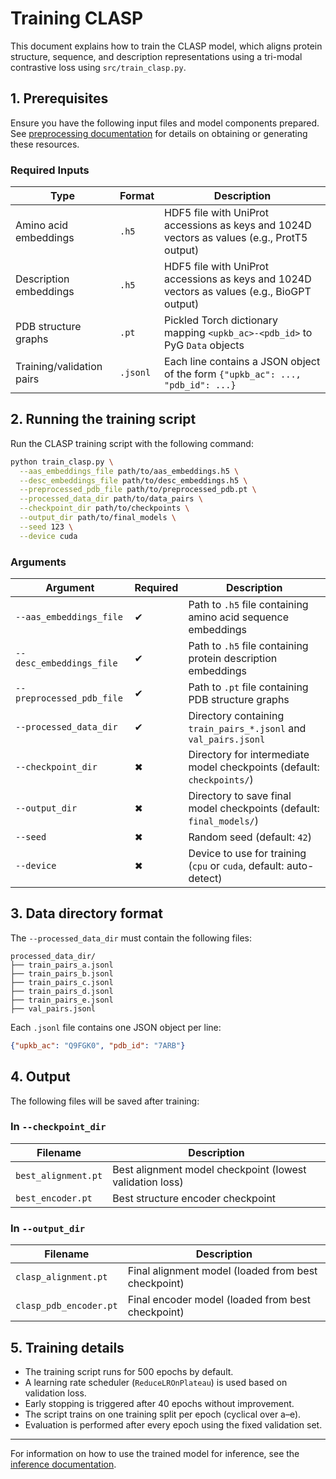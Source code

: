 # Training CLASP

This document explains how to train the CLASP model, which aligns protein structure, sequence, and description representations using a tri-modal contrastive loss using `src/train_clasp.py`.

## 1. Prerequisites

Ensure you have the following input files and model components prepared. See [preprocessing documentation](data_preparation.md) for details on obtaining or generating these resources.

### Required Inputs

| Type                      | Format   | Description                                                                                 |
| ------------------------- | -------- | ------------------------------------------------------------------------------------------- |
| Amino acid embeddings     | `.h5`    | HDF5 file with UniProt accessions as keys and 1024D vectors as values (e.g., ProtT5 output) |
| Description embeddings    | `.h5`    | HDF5 file with UniProt accessions as keys and 1024D vectors as values (e.g., BioGPT output) |
| PDB structure graphs      | `.pt`    | Pickled Torch dictionary mapping `<upkb_ac>-<pdb_id>` to PyG `Data` objects                 |
| Training/validation pairs | `.jsonl` | Each line contains a JSON object of the form `{"upkb_ac": ..., "pdb_id": ...}`              |

## 2. Running the training script

Run the CLASP training script with the following command:

```bash
python train_clasp.py \
  --aas_embeddings_file path/to/aas_embeddings.h5 \
  --desc_embeddings_file path/to/desc_embeddings.h5 \
  --preprocessed_pdb_file path/to/preprocessed_pdb.pt \
  --processed_data_dir path/to/data_pairs \
  --checkpoint_dir path/to/checkpoints \
  --output_dir path/to/final_models \
  --seed 123 \
  --device cuda
```

### Arguments

| Argument                  | Required | Description                                                            |
| ------------------------- | -------- | ---------------------------------------------------------------------- |
| `--aas_embeddings_file`   | ✔        | Path to `.h5` file containing amino acid sequence embeddings           |
| `--desc_embeddings_file`  | ✔        | Path to `.h5` file containing protein description embeddings           |
| `--preprocessed_pdb_file` | ✔        | Path to `.pt` file containing PDB structure graphs                     |
| `--processed_data_dir`    | ✔        | Directory containing `train_pairs_*.jsonl` and `val_pairs.jsonl`       |
| `--checkpoint_dir`        | ✖        | Directory for intermediate model checkpoints (default: `checkpoints/`) |
| `--output_dir`            | ✖        | Directory to save final model checkpoints (default: `final_models/`)   |
| `--seed`                  | ✖        | Random seed (default: `42`)                                            |
| `--device`                | ✖        | Device to use for training (`cpu` or `cuda`, default: auto-detect)     |

## 3. Data directory format

The `--processed_data_dir` must contain the following files:

```plaintext
processed_data_dir/
├── train_pairs_a.jsonl
├── train_pairs_b.jsonl   
├── train_pairs_c.jsonl
├── train_pairs_d.jsonl
├── train_pairs_e.jsonl
├── val_pairs.jsonl
```

Each `.jsonl` file contains one JSON object per line:

```json
{"upkb_ac": "Q9FGK0", "pdb_id": "7ARB"}
```

## 4. Output

The following files will be saved after training:

### In `--checkpoint_dir`

| Filename            | Description                                              |
| ------------------- | -------------------------------------------------------- |
| `best_alignment.pt` | Best alignment model checkpoint (lowest validation loss) |
| `best_encoder.pt`   | Best structure encoder checkpoint                        |

### In `--output_dir`

| Filename               | Description                                         |
| ---------------------- | --------------------------------------------------- |
| `clasp_alignment.pt`   | Final alignment model (loaded from best checkpoint) |
| `clasp_pdb_encoder.pt` | Final encoder model (loaded from best checkpoint)   |


## 5. Training details

* The training script runs for 500 epochs by default.
* A learning rate scheduler (`ReduceLROnPlateau`) is used based on validation loss.
* Early stopping is triggered after 40 epochs without improvement.
* The script trains on one training split per epoch (cyclical over a–e).
* Evaluation is performed after every epoch using the fixed validation set.

---

For information on how to use the trained model for inference, see the [inference documentation](inference_utilities.md).